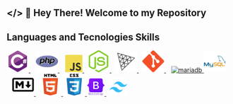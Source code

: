 ## </>  💽 Hey There! Welcome to my **Repository**


 ## Languages and Tecnologies Skills

<p align="left">
        <a href="https://www.w3schools.com/cs/index.php" target="_blank" rel="noreferrer"> 
           <img src="https://raw.githubusercontent.com/devicons/devicon/master/icons/csharp/csharp-original.svg" alt="php"
            width="50" height="50"/> </a> &nbsp;&nbsp;
           <a href="https://www.php.net" target="_blank" rel="noreferrer"> 
           <img src="https://raw.githubusercontent.com/devicons/devicon/master/icons/php/php-original.svg" alt="php"
            width="50" height="50"/> </a> &nbsp;&nbsp;
     <a href="https://developer.mozilla.org/en-US/docs/Web/JavaScript" target="_blank" rel="noreferrer"> <img
            src="https://raw.githubusercontent.com/devicons/devicon/master/icons/javascript/javascript-original.svg"
            alt="javascript" width="40" height="40" /> </a> &nbsp;
    <a href="https://nodejs.org/en" target="_blank" rel="noreferrer"> 
           <img src="https://raw.githubusercontent.com/devicons/devicon/master/icons/nodejs/nodejs-original.svg" alt="php"
            width="50" height="50"/> </a> &nbsp;
   <a href="https://threejs.org/" target="_blank" rel="noreferrer"> 
           <img src="https://raw.githubusercontent.com/devicons/devicon/master/icons/threejs/threejs-original.svg" alt="php"
            width="50" height="50"/> </a> &nbsp;
          <a href="https://www.git-scm.com" target="_blank" rel="noreferrer"> 
           <img src="https://raw.githubusercontent.com/devicons/devicon/master/icons/git/git-original.svg" alt="php"
            width="50" height="50"/> </a> &nbsp;&nbsp;
       <a href="https://mariadb.org/" target="_blank" rel="noreferrer"> <img
            src="https://www.vectorlogo.zone/logos/mariadb/mariadb-icon.svg" alt="mariadb" width="40" height="40" />
    </a> <a href="https://www.mysql.com/" target="_blank" rel="noreferrer"> <img
            src="https://raw.githubusercontent.com/devicons/devicon/master/icons/mysql/mysql-original-wordmark.svg"
            alt="mysql" width="50" height="50" /> </a> &nbsp;&nbsp;
    
   <a href="markdownguide.org" target="_blank" rel="noreferrer"> 
           <img src="https://raw.githubusercontent.com/devicons/devicon/master/icons/markdown/markdown-original.svg" alt="php"
            width="50" height="50"/> </a> &nbsp;
 <a href="https://www.w3.org/html/" target="_blank" rel="noreferrer"> <img
            src="https://raw.githubusercontent.com/devicons/devicon/master/icons/html5/html5-original-wordmark.svg"
            alt="html5" width="50" height="50" /> </a>
     <a href="https://www.w3schools.com/css/" target="_blank" rel="noreferrer"> <img
            src="https://raw.githubusercontent.com/devicons/devicon/master/icons/css3/css3-original-wordmark.svg"
            alt="css3" width="50" height="50" /> </a>
             <a href="https://www.w3schools.com/css/" target="_blank" rel="noreferrer"> <img
            src="https://raw.githubusercontent.com/devicons/devicon/master/icons/bootstrap/bootstrap-original-wordmark.svg"
            alt="css3" width="40" height="40" /> </a> &nbsp;
                <a href="https://tailwindcss.com" target="_blank" rel="noreferrer"> <img
            src="https://raw.githubusercontent.com/devicons/devicon/master/icons/tailwindcss/tailwindcss-plain.svg"
            alt="css3" width="40" height="40" /> </a>
                    <br><br>

</p>


<!--
**Helder-Machava/Helder-Machava** is a ✨ _special_ ✨ repository because its `README.md` (this file) appears on your GitHub profile.

Here are some ideas to get you started:

- 🔭 I’m currently working on ...
- 🌱 I’m currently learning ...
- 👯 I’m looking to collaborate on ...
- 🤔 I’m looking for help with ...
- 💬 Ask me about ...
- 📫 How to reach me: ...
- 😄 Pronouns: ...
- ⚡ Fun fact: ...
-->
